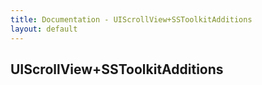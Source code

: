```yaml
---
title: Documentation - UIScrollView+SSToolkitAdditions
layout: default
---
```


## UIScrollView+SSToolkitAdditions
